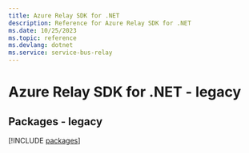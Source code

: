 ```yaml
---
title: Azure Relay SDK for .NET
description: Reference for Azure Relay SDK for .NET
ms.date: 10/25/2023
ms.topic: reference
ms.devlang: dotnet
ms.service: service-bus-relay
---
```

# Azure Relay SDK for .NET - legacy
## Packages - legacy
[!INCLUDE [packages](relay-index.md)]